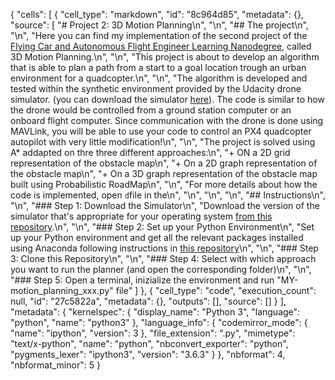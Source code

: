 {
 "cells": [
  {
   "cell_type": "markdown",
   "id": "8c964d85",
   "metadata": {},
   "source": [
    "# Project 2: 3D Motion Planning\n",
    "\n",
    "## The project\n",
    "\n",
    "Here you can find my implementation of the second project of the [Flying Car and Autonomous Flight Engineer Learning Nanodegree](https://www.udacity.com/course/flying-car-nanodegree--nd787), called 3D Motion Planning.\n",
    "\n",
    "This project is about to develop an algorithm that is able to plan a path from a start to a goal location trough an urban environment for a quadcopter.\n",
    "\n",
    "The algorithm is developed and tested within the synthetic environment provided by the Udacity drone simulator. (you can download the simulator [here](https://github.com/udacity/FCND-Simulator-Releases/releases)). The code is similar to how the drone would be controlled from a ground station computer or an onboard flight computer. Since communication with the drone is done using MAVLink, you will be able to use your code to control an PX4 quadcopter autopilot with very little modification!\n",
    "\n",
    "The project is solved using A* addapted on thre three different approaches:\n",
    "+ ON a 2D grid representation of the obstacle map\n",
    "+ On a 2D graph representation of the obstacle map\n",
    "+ On a 3D graph representation of the obstacle map built using Probabilistic RoadMap\n",
    "\n",
    "For more details about how the code is implemented, open `d`file in the\n",
    "\n",
    "\n",
    "\n",
    "## Instructions\n",
    "\n",
    "### Step 1: Download the Simulator\n",
    "Download the version of the simulator that's appropriate for your operating system [from this repository](https://github.com/udacity/FCND-Simulator-Releases/releases).\n",
    "\n",
    "### Step 2: Set up your Python Environment\n",
    "Set up your Python environment and get all the relevant packages installed using Anaconda following instructions in [this repository](https://github.com/udacity/FCND-Term1-Starter-Kit)\n",
    "\n",
    "### Step 3: Clone this Repository\n",
    "\n",
    "### Step 4: Select with which approach you want to run the planner (and open the corresponding folder)\n",
    "\n",
    "### Step 5: Open a terminal, inizialize the environment and run \"MY-motion_planning_xxx.py\" file"
   ]
  },
  {
   "cell_type": "code",
   "execution_count": null,
   "id": "27c5822a",
   "metadata": {},
   "outputs": [],
   "source": []
  }
 ],
 "metadata": {
  "kernelspec": {
   "display_name": "Python 3",
   "language": "python",
   "name": "python3"
  },
  "language_info": {
   "codemirror_mode": {
    "name": "ipython",
    "version": 3
   },
   "file_extension": ".py",
   "mimetype": "text/x-python",
   "name": "python",
   "nbconvert_exporter": "python",
   "pygments_lexer": "ipython3",
   "version": "3.6.3"
  }
 },
 "nbformat": 4,
 "nbformat_minor": 5
}
